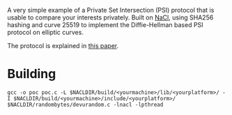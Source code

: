 A very simple example of a Private Set Intersection (PSI) protocol that is usable to compare your interests privately.
Built on [NaCl](http://nacl.cr.yp.to/), using SHA256 hashing and curve 25519 to implement the Diffie-Hellman based PSI protocol on elliptic curves.

The protocol is explained in [this paper](http://www.cs.cornell.edu/aevf/research/sigmod_2003.pdf).

Building
========
    gcc -o poc poc.c -L $NACLDIR/build/<yourmachine>/lib/<yourplatform>/ -I $NACLDIR/build/<yourmachine>/include/<yourplatform>/ $NACLDIR/randombytes/devurandom.c -lnacl -lpthread
